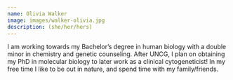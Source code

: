 ```yaml
---
name: Olivia Walker
image: images/walker-olivia.jpg
description: (she/her/hers)
---
```


I am working towards my Bachelor’s degree in human biology with a double minor in chemistry and genetic counseling. After UNCG, I plan on obtaining my PhD in molecular biology to later work as a clinical cytogeneticist! In my free time I like to be out in nature, and spend time with my family/friends.

